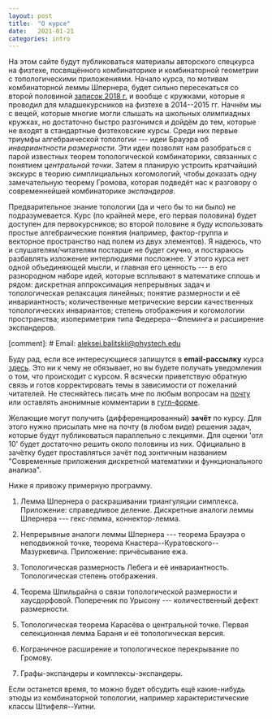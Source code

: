 ```yaml
---
layout: post
title:  "О курсе"
date:   2021-01-21
categories: intro
---
```

На этом сайте будут публиковаться материалы авторского спецкурса на физтехе, посвящённого комбинаторике и комбинаторной геометрии с топологическими приложениями. Начало курса, по мотивам комбинаторной леммы Шпернера, будет сильно пересекаться со второй половиной [записок 2018 г.](/mipt2018combigeo) и вообще с кружками, которые я проводил для младшекурсников на физтехе в 2014--2015 гг. Начнём мы с вещей, которые многие могли слышать на школьных олимпиадных кружках, но достаточно быстро разгонимся и дойдём до тем, которые не входят в стандартные физтеховские курсы. Среди них первые триумфы алгебраической топологии --- идеи Брауэра об _инвариантности размерности_. Эти идеи позволят нам разобраться с парой известных теорем топологической комбинаторики, связанных с понятием _центральной точки_. Затем я планирую устроить кратчайший экскурс в теорию симплициальных когомологий, чтобы доказать одну замечательную теорему Громова, которая подведёт нас к разговору о современнейшей комбинаторике _экспандеров_. 

Предварительное знание топологии (да и чего бы то ни было) не подразумевается. Курс (по крайней мере, его первая половина) будет доступен для первокурсников; во второй половине я буду использовать простые алгебраические понятия (например, фактор-группа и векторное пространство над полем из двух элементов). Я надеюсь, что и слушателям/читателям постарше не будет скучно, и постараюсь разбавлять изложение интерлюдиями посложнее. У этого курса нет одной объединяющей мысли, и главная его ценность --- в его разнородном наборе идей, которые всплывают в математике сплошь и рядом: дискретная аппроксимация непрерывных задач и топологическая релаксация линейных; понятие размерности и её инвариантность; количественные метрические версии качественных топологических инвариантов; степень отображения и когомологии пространства; изопериметрия типа Федерера--Флеминга и расширение экспандеров. 

[comment]: # Email: <aleksei.balitskii@phystech.edu>

Буду рад, если все интересующиеся запишутся в **email-рассылку** курса [здесь](https://forms.gle/NTX1h82tVcGXSGHJ6). Это ни к чему не обязывает, но вы будете получать уведомления о том, что происходит с курсом. Я всячески приветствую обратную связь и готов корректировать темы в зависимости от пожеланий читателей. Не стесняйтесь писать мне по любым вопросам на [почту](mailto:aleksei.balitskii@phystech.edu) или оставлять анонимные комментарии в [гугл-форме](https://forms.gle/JcWcTzrAeCxauHw1A). 

Желающие могут получить (дифференцированный) **зачёт** по курсу. Для этого нужно присылать мне на почту (в любом виде) решения задач, которые будут публиковаться параллельно с лекциями. Для оценки 'отл 10' будет достаточно решить около половины из них. Официально в зачётку будет проставляться зачёт под зонтичным названием "Современные приложения дискретной математики и функционального анализа".

Ниже я привожу примерную программу. 

1. Лемма Шпернера о раскрашивании триангуляции симплекса. Приложение: справедливое деление. Дискретные аналоги леммы Шпернера --- гекс-лемма, коннектор-лемма.

2. Непрерывные аналоги леммы Шпернера --- теорема Брауэра о неподвижной точке, теорема Кнастера--Куратовского--Мазуркевича. Приложение: причёсывание ежа. 

3. Топологическая размерность Лебега и её инвариантность. Топологическая степень отображения. 

4. Теорема Шпильрайна о связи топологической размерности и хаусдорфовой. Поперечник по Урысону --- количественный дефект размерности.

5. Топологическая теорема Карасёва о центральной точке. Первая селекционная лемма Бараня и её топологическая версия.

6. Кограничное расширение и топологическое перекрывание по Громову.

7. Графы-экспандеры и комплексы-экспандеры.

Если останется время, то можно будет обсудить ещё какие-нибудь этюды из комбинаторной топологии, например характеристические классы Штифеля--Уитни.